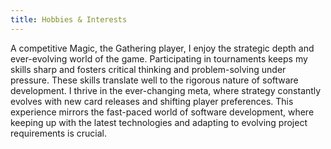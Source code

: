 ```yaml
---
title: Hobbies & Interests
---
```


A competitive Magic, the Gathering player, I enjoy the strategic depth and ever-evolving world of the game. Participating in tournaments keeps my skills sharp and fosters critical thinking and problem-solving under pressure. These skills translate well to the rigorous nature of software development. I thrive in the ever-changing meta, where strategy constantly evolves with new card releases and shifting player preferences. This experience mirrors the fast-paced world of software development, where keeping up with the latest technologies and adapting to evolving project requirements is crucial.
